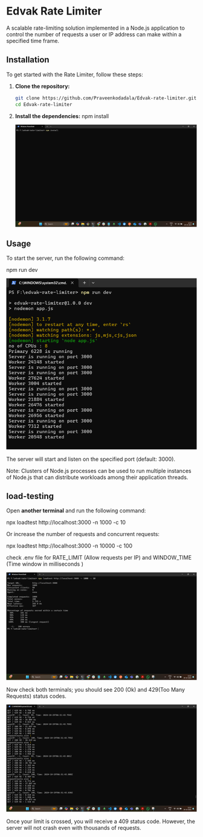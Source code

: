 # Edvak Rate Limiter

A scalable rate-limiting solution implemented in a Node.js application to control the number of requests a user or IP address can make within a specified time frame.

## Installation

To get started with the Rate Limiter, follow these steps:

1. **Clone the repository:**

    ```bash
    git clone https://github.com/Praveenkodadala/Edvak-rate-limiter.git
    cd Edvak-rate-limiter

    ```

2. **Install the dependencies:**
   npm install

    ![Installation Screenshot](images/install.png)


## Usage

To start the server, run the following command:

npm run dev

![Running Screenshot](images/running.png)

The server will start and listen on the specified port (default: 3000).

Note: Clusters of Node.js processes can be used to run multiple instances of Node.js that can distribute workloads among their application threads.


## load-testing

Open **another terminal** and run the following command:

npx loadtest http://localhost:3000 -n 1000 -c 10

Or increase the number of requests and concurrent requests:

npx loadtest http://localhost:3000 -n 10000 -c 100

check .env file for RATE_LIMIT (Allow requests per IP) and WINDOW_TIME (Time window in milliseconds )

![Load Testing Screenshot](images/loadtest.png)

Now check both terminals; you should see 200 (Ok) and 429(Too Many Requests) status codes.

![Status Codes Screenshot](images/statusCodes.png)

Once your limit is crossed, you will receive a 409 status code. However, the server will not crash even with thousands of requests.

